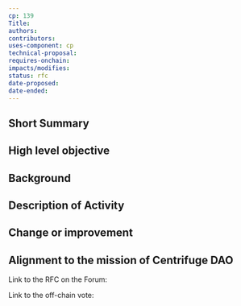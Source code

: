 ```yaml
---
cp: 139
Title:  
authors:  
contributors:  
uses-component: cp 
technical-proposal:  
requires-onchain:  
impacts/modifies:
status: rfc
date-proposed:  
date-ended:  
---
```




## Short Summary 
 
## High level objective 
 
## Background 
  

## Description of Activity 
 

## Change or improvement 
 

## Alignment to the mission of Centrifuge DAO 
 


Link to the RFC on the Forum:  

Link to the off-chain vote:  
